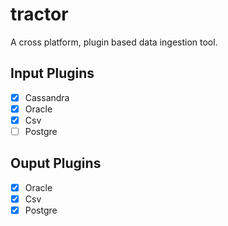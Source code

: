 # tractor

A cross platform, plugin based data ingestion tool.

## Input Plugins

- [x] Cassandra
- [x] Oracle
- [x] Csv
- [ ] Postgre

## Ouput Plugins

- [x] Oracle
- [x] Csv
- [x] Postgre
